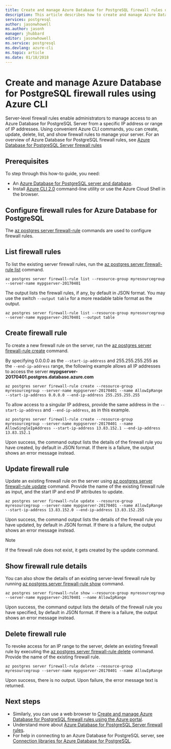 ```yaml
---
title: Create and manage Azure Database for PostgreSQL firewall rules using Azure CLI | Microsoft Docs
description: This article describes how to create and manage Azure Database for PostgreSQL firewall rules using Azure CLI command line.
services: postgresql
author: jasonwhowell
ms.author: jasonh
manager: jhubbard
editor: jasonwhowell
ms.service: postgresql
ms.devlang: azure-cli
ms.topic: article
ms.date: 01/18/2018
---
```

# Create and manage Azure Database for PostgreSQL firewall rules using Azure CLI
Server-level firewall rules enable administrators to manage access to an Azure Database for PostgreSQL Server from a specific IP address or range of IP addresses. Using convenient Azure CLI commands, you can create, update, delete, list, and show firewall rules to manage your server. For an overview of Azure Database for PostgreSQL firewall rules, see [Azure Database for PostgreSQL Server firewall rules](concepts-firewall-rules.md)

## Prerequisites
To step through this how-to guide, you need:
- An [Azure Database for PostgreSQL server and database](quickstart-create-server-database-azure-cli.md).
- Install [Azure CLI 2.0](/cli/azure/install-azure-cli) command-line utility or use the Azure Cloud Shell in the browser.

## Configure firewall rules for Azure Database for PostgreSQL
The [az postgres server firewall-rule](/cli/azure/postgres/server/firewall-rule) commands are used to configure firewall rules.

## List firewall rules 
To list the existing server firewall rules, run the [az postgres server firewall-rule list](/cli/azure/postgres/server/firewall-rule#az_postgres_server_firewall_rule_list) command.
```azurecli-interactive
az postgres server firewall-rule list --resource-group myresourcegroup --server-name mypgserver-20170401
```
The output lists the firewall rules, if any, by default in JSON format. You may use the switch `--output table` for a more readable table format as the output.
```azurecli-interactive
az postgres server firewall-rule list --resource-group myresourcegroup --server-name mypgserver-20170401 --output table
```
## Create firewall rule
To create a new firewall rule on the server, run the [az postgres server firewall-rule create](/cli/azure/postgres/server/firewall-rule#az_postgres_server_firewall_rule_create) command. 

By specifying 0.0.0.0 as the `--start-ip-address` and 255.255.255.255 as the `--end-ip-address` range, the following example allows all IP addresses to access the server **mypgserver-20170401.postgres.database.azure.com**
```azurecli-interactive
az postgres server firewall-rule create --resource-group myresourcegroup --server-name mypgserver-20170401 --name AllowIpRange --start-ip-address 0.0.0.0 --end-ip-address 255.255.255.255
```
To allow access to a singular IP address, provide the same address in the `--start-ip-address` and `--end-ip-address`, as in this example.
```azurecli-interactive
az postgres server firewall-rule create --resource-group myresourcegroup --server-name mypgserver-20170401 --name AllowSingleIpAddress --start-ip-address 13.83.152.1 --end-ip-address 13.83.152.1
```
Upon success, the command output lists the details of the firewall rule you have created, by default in JSON format. If there is a failure, the output shows an error message instead.

## Update firewall rule 
Update an existing firewall rule on the server using [az postgres server firewall-rule update](/cli/azure/postgres/server/firewall-rule#az_postgres_server_firewall_rule_update) command. Provide the name of the existing firewall rule as input, and the start IP and end IP attributes to update.
```azurecli-interactive
az postgres server firewall-rule update --resource-group myresourcegroup --server-name mypgserver-20170401 --name AllowIpRange --start-ip-address 13.83.152.0 --end-ip-address 13.83.152.255
```
Upon success, the command output lists the details of the firewall rule you have updated, by default in JSON format. If there is a failure, the output shows an error message instead.
> [!NOTE]
> If the firewall rule does not exist, it gets created by the update command.

## Show firewall rule details
You can also show the details of an existing server-level firewall rule by running [az postgres server firewall-rule show](/cli/azure/postgres/server/firewall-rule#az_postgres_server_firewall_rule_show) command.
```azurecli-interactive
az postgres server firewall-rule show --resource-group myresourcegroup --server-name mypgserver-20170401 --name AllowIpRange
```
Upon success, the command output lists the details of the firewall rule you have specified, by default in JSON format. If there is a failure, the output shows an error message instead.

## Delete firewall rule
To revoke access for an IP range to the server, delete an existing firewall rule by executing the [az postgres server firewall-rule delete](/cli/azure/postgres/server/firewall-rule#az_postgres_server_firewall_rule_delete) command. Provide the name of the existing firewall rule.
```azurecli-interactive
az postgres server firewall-rule delete --resource-group myresourcegroup --server-name mypgserver-20170401 --name AllowIpRange
```
Upon success, there is no output. Upon failure, the error message text is returned.

## Next steps
- Similarly, you can use a web browser to [Create and manage Azure Database for PostgreSQL firewall rules using the Azure portal](howto-manage-firewall-using-portal.md).
- Understand more about [Azure Database for PostgreSQL Server firewall rules](concepts-firewall-rules.md).
- For help in connecting to an Azure Database for PostgreSQL server, see [Connection libraries for Azure Database for PostgreSQL](concepts-connection-libraries.md).
